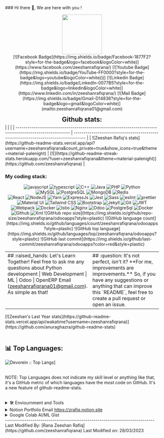  <!--- zeeshanrafiqrana/zeeshanrafiqrana is a ✨ special ✨ repository because its `README.md` (this file) appears on your GitHub profile. You can click the Preview link to take a look at your changes. --->  ### Hi there 👋, We are here with you !   <p align="center"> <img align="center" src="https://media.giphy.com/media/1fhj2FW0661V3Nb2Me/giphy.gif" width="130"> <br>  [![Facebook Badge](https://img.shields.io/badge/Facebook-1877F2?style=for-the-badge&logo=facebook&logoColor=white)](https://www.facebook.com/zeeshanrafiqrana/) [![Youtube Badge](https://img.shields.io/badge/YouTube-FF0000?style=for-the-badge&logo=youtube&logoColor=white)]()  [![Linkedin Badge](https://img.shields.io/badge/LinkedIn-0077B5?style=for-the-badge&logo=linkedin&logoColor=white)](https://www.linkedin.com/in/zeeshanrafiqrana/)  [![Mail Badge](https://img.shields.io/badge/Gmail-D14836?style=for-the-badge&logo=gmail&logoColor=white)](mailto:zeeshanrafiqrana01@gmail.com)   <br/> <h2 align="center" style="margin: 5px 10px;">Github stats:</h2>   |                                                                                                           |                                                                                      | | --------------------------------------------------------------------------------------------------------- | ------------------------------------------------------------------------------------ | | ![Zeeshan Rafiq's stats](https://github-readme-stats.vercel.app/api?username=zeeshanrafiqrana&count_private=true&show_icons=true&theme=material-palenight) | [![](https://github-readme-streak-stats.herokuapp.com/?user=zeeshanrafiqrana&theme=material-palenight)](https://github.com/zeeshanrafiqrana) |  <h3>My coding stack: </h3> <!-- <p>   <img alt="Python" src="https://img.icons8.com/color/48/000000/python.png" />   <img alt="React" src="https://img.icons8.com/color/48/000000/react-native.png" />   <img alt="Javascript" src="https://img.icons8.com/color/50/000000/javascript.png" />   <img alt="Odoo" src="https://s10.gifyu.com/images/odoo.png" />   <img alt="PostgreSql" src="https://img.icons8.com/color/48/000000/postgreesql.png" />     <img alt="Docker" src="https://img.icons8.com/color/48/000000/docker-container.png" />    <img alt="Github" src="https://img.icons8.com/doodle/48/000000/github.png" />    <img alt="Xml" src="https://s10.gifyu.com/images/xml-vector-icon-removebg-preview-1.png" />   </br>  </p> --> <p align="center"> <img src="https://img.shields.io/badge/JavaScript-323330?style=for-the-badge&logo=javascript&logoColor=F7DF1E" alt="javascript" /> <img src="https://img.shields.io/badge/TypeScript-007ACC?style=for-the-badge&logo=typescript&logoColor=white" alt="typescript" /> <img src="https://img.shields.io/badge/C%2B%2B-00599C?style=for-the-badge&logo=c%2B%2B&logoColor=white" alt="C++" /> <img src="https://img.shields.io/badge/Java-ED8B00?style=for-the-badge&logo=java&logoColor=white" alt="Java" /> <img src="https://img.shields.io/badge/PHP-777BB4?style=for-the-badge&logo=php&logoColor=white" alt="PHP" /> <img src="https://img.shields.io/badge/Python-3776AB?style=for-the-badge&logo=python&logoColor=white" alt="Python" /> <br> <img src="https://img.shields.io/badge/MySQL-00000F?style=for-the-badge&logo=mysql&logoColor=white" alt="MySQL" /> <img src="https://img.shields.io/badge/PostgreSQL-316192?style=for-the-badge&logo=postgreesql&logoColor=white" alt="PostgreSQL" /> <img src="https://img.shields.io/badge/MongoDB-4EA94B?style=for-the-badge&logo=mongodb&logoColor=white" alt="MongoDB" /> <img src="https://img.shields.io/badge/redis-%23DD0031.svg?&style=for-the-badge&logo=redis&logoColor=white" alt="Redis" /> <br> <img src="https://img.shields.io/badge/React-20232A?style=for-the-badge&logo=react&logoColor=61DAFB" alt="React" /> <!-- <img src="https://img.shields.io/badge/Redux-593D88?style=for-the-badge&logo=redux&logoColor=white" alt="Redux" /> --> <!-- <img src="https://img.shields.io/badge/next.js-000000?style=for-the-badge&logo=nextdotjs&logoColor=white" alt="nextjs" /> --> <img src="https://img.shields.io/badge/Node.js-339933?style=for-the-badge&logo=nodedotjs&logoColor=white" alt="NodeJS" /> <!-- <img src="https://img.shields.io/badge/npm-CB3837?style=for-the-badge&logo=npm&logoColor=white" alt="npm" /> --> <img src="https://img.shields.io/badge/Yarn-2C8EBB?style=for-the-badge&logo=yarn&logoColor=white" alt="Yarn" /> <img src="https://img.shields.io/badge/Express.js-000000?style=for-the-badge&logo=express&logoColor=white" alt="ExpressJs" /> <img src="https://img.shields.io/badge/Jest-C21325?style=for-the-badge&logo=jest&logoColor=white" alt="Jest" /> <img src="https://img.shields.io/badge/Sass-CC6699?style=for-the-badge&logo=sass&logoColor=white" alt="Sass" /> <img src="https://img.shields.io/badge/eslint-3A33D1?style=for-the-badge&logo=eslint&logoColor=white" alt="eslint" /> <img src="https://img.shields.io/badge/prettier-1A2C34?style=for-the-badge&logo=prettier&logoColor=F7BA3E" alt="prettier" /> <img src="https://img.shields.io/badge/Material--UI-0081CB?style=for-the-badge&logo=material-ui&logoColor=white" alt="Material UI" /> <!-- <img src="https://img.shields.io/badge/Markdown-000000?style=for-the-badge&logo=markdown&logoColor=white" alt="markdown" /> --> <img src="https://img.shields.io/badge/Tailwind_CSS-38B2AC?style=for-the-badge&logo=tailwind-css&logoColor=white" alt="Tailwind CSS" /> <img src="https://img.shields.io/badge/Bootstrap-563D7C?style=for-the-badge&logo=bootstrap&logoColor=white" alt="Bootstrap" /> <!-- <img src="https://img.shields.io/badge/styled--components-DB7093?style=for-the-badge&logo=styled-components&logoColor=white" alt="styled components" /> --> <!-- <img src="https://img.shields.io/badge/Django-092E20?style=for-the-badge&logo=django&logoColor=white" alt="Django" /> --> <img src="https://img.shields.io/badge/Jekyll-CC0000?style=for-the-badge&logo=Jekyll&logoColor=white" alt="Jekyll" /> <img src="https://img.shields.io/badge/Git-F05032?style=for-the-badge&logo=git&logoColor=white" alt="Git" /> <!-- <img src="https://img.shields.io/badge/Swagger-85EA2D?style=for-the-badge&logo=Swagger&logoColor=white" alt="Swagger" /> --> <!-- <img src="https://img.shields.io/badge/Mocha-8D6748?style=for-the-badge&logo=Mocha&logoColor=white" alt="Mocha" /> --> <!-- <img src="https://img.shields.io/badge/storybook-FF4785?style=for-the-badge&logo=storybook&logoColor=white" alt="storybook" /> --> <img src="https://img.shields.io/badge/JWT-000000?style=for-the-badge&logo=JSON%20web%20tokens&logoColor=white" alt="JWT" /> <img src="https://img.shields.io/badge/Webpack-8DD6F9?style=for-the-badge&logo=Webpack&logoColor=white" alt="Webpack" /> <img src="https://img.shields.io/badge/Docker-2CA5E0?style=for-the-badge&logo=docker&logoColor=white" alt="Docker" /> <img src="https://img.shields.io/badge/Istio-466BB0?style=for-the-badge&logo=Istio&logoColor=white" alt="Istio" /> <img src="https://img.shields.io/badge/Nginx-009639?style=for-the-badge&logo=nginx&logoColor=white" alt="Nginx" /> <img alt="Odoo" src="https://s10.gifyu.com/images/odoo.png" /> <img alt="PostgreSql" src="https://img.icons8.com/color/48/000000/postgreesql.png" />   <img alt="Docker" src="https://img.icons8.com/color/48/000000/docker-container.png" />  <img alt="Github" src="https://img.icons8.com/doodle/48/000000/github.png" />  <img alt="Xml" src="https://s10.gifyu.com/images/xml-vector-icon-removebg-preview-1.png"   </p>  ![GitHub repo size](https://img.shields.io/github/repo-size/zeeshanrafiqrana/odooapps?style=plastic) ![GitHub language count](https://img.shields.io/github/languages/count/zeeshanrafiqrana/odooapps?style=plastic) ![GitHub top language](https://img.shields.io/github/languages/top/zeeshanrafiqrana/odooapps?style=plastic) ![GitHub last commit](https://img.shields.io/github/last-commit/zeeshanrafiqrana/odooapps?color=red&style=plastic)  <br/>  <table style="border: none">   <tr>    <td width="50%" valign="top">  ## :raised_hands: Let's Learn Together!  Feel free to ask me any questions about Python development | Web Development | ML | Odoo | OpenERP     Email  (<a href="mailto:zeeshanrafiqrana01@gmail.com">zeeshanrafiqrana01@gmail.com</a>). As simple as that!    </td>   <td width="50%" valign="top">  ## :question: It's not perfect, isn't it?  **For me, improvements are improvements.** So, if you have any suggestions or anything that can improve this `README`, feel free to create a pull request or open an issue.    </td>   </tr> </table>    <div> [![Zeeshan's Last Year stats](https://github-readme-stats.vercel.app/api/wakatime?username=zeeshanrafiqrana)](https://github.com/anuraghazra/github-readme-stats)    </div>   <br> <table>   <h2>📊 Top Languages: </h2>     <tr>     <img alt="Devorein :: Top Langs]" src="https://github-readme-stats.vercel.app/api/top-langs/?username=zeeshanrafiqrana&langs_count=10&theme=merko&layout=compact&hide=html">     </tr> </table>     NOTE: Top Languages does not indicate my skill level or anything like that, it's a GitHub metric of which languages have the most code on GitHub. It's a new feature of github-readme-stats. </p> <br>  <details>     <summary> 🛠️ Enviournment and Tools</summary>     <br>     <p align="center">     <img src="https://img.shields.io/badge/Windows-0078D6?style=for-the-badge&logo=windows&logoColor=white" alt="Windows OS" />     <img src="https://img.shields.io/badge/Ubuntu-E95420?style=for-the-badge&logo=ubuntu&logoColor=white" alt="Ubuntu" />     <img src="https://img.shields.io/badge/Android-3DDC84?style=for-the-badge&logo=android&logoColor=white" alt="Android OS" />     <img src="https://img.shields.io/badge/Visual_Studio_Code-0078D4?style=for-the-badge&logo=visual%20studio%20code&logoColor=white" alt="VS code" />     <img src="https://img.shields.io/badge/Docker-2CA5E0?style=for-the-badge&logo=docker&logoColor=white" alt="Docker" />     <img src="https://img.shields.io/badge/Atom-66595C?style=for-the-badge&logo=Atom&logoColor=white" alt="Atom" />     <img src="https://img.shields.io/badge/pycharm-143?style=for-the-badge&logo=pycharm&logoColor=black&color=black&labelColor=green" alt="Pycharm" />     <img src="https://img.shields.io/badge/IntelliJIDEA-000000.svg?style=for-the-badge&logo=intellij-idea&logoColor=white" alt="IntelliJIDEA" />     <img src="https://img.shields.io/badge/Colab-F9AB00?style=for-the-badge&logo=googlecolab&color=525252" alt="Colab" />     <img src="https://img.shields.io/badge/Raspberry%20Pi-A22846?style=for-the-badge&logo=Raspberry%20Pi&logoColor=white" alt="Raspberry Pi" />     <img src="https://img.shields.io/badge/Figma-F24E1E?style=for-the-badge&logo=figma&logoColor=white" alt="Figma" />     <img src="https://img.shields.io/badge/Adobe%20XD-470137?style=for-the-badge&logo=Adobe%20XD&logoColor=#FF61F6" alt="Adobe XD" />     <img src="https://img.shields.io/badge/windows%20terminal-4D4D4D?style=for-the-badge&logo=windows%20terminal&logoColor=white" alt="windows terminal" />     <img src="https://img.shields.io/badge/PowerShell-5391FE?style=for-the-badge&logo=PowerShell&logoColor=white" alt="PowerShell" />     <img src="https://img.shields.io/badge/Hyper-000000?style=for-the-badge&logo=hyper&logoColor=white" alt="hyper" />     <img src="https://img.shields.io/badge/GNU%20Bash-4EAA25?style=for-the-badge&logo=GNU%20Bash&logoColor=white" alt="Bash" />     <img src="https://img.shields.io/badge/Trello-0052CC?style=for-the-badge&logo=trello&logoColor=white" alt="Trello" />     <img src="https://img.shields.io/badge/Google_chrome-4285F4?style=for-the-badge&logo=Google-chrome&logoColor=white" alt="Google_chrome" />     <img src="https://img.shields.io/badge/microsoft%20azure-0089D6?style=for-the-badge&logo=microsoft-azure&logoColor=white" alt="microsoft-azure" />     <img src="https://img.shields.io/badge/Postman-FF6C37?style=for-the-badge&logo=Postman&logoColor=white" alt="Postman" />     <!-- <img src="https://img.shields.io/badge/Twilio-F22F46?style=for-the-badge&logo=Twilio&logoColor=white" alt="Twilio" /> -->     </p> </details>  <details>   <summary>    Notion Portfolio  Email <a href="https://zrafiq.notion.site">https://zrafiq.notion.site</a>   </summary> </details>  <details>   <summary>    Google Colab AI/ML Gist   </summary>   <p>: <a href="https://colab.research.google.com/gist/zeeshanrafiqrana/755bf0a48340666a6680bdb4153dc795/diabetes-predictions.ipynb">Colab Notebook</a></p> </details> ---------------------------------------------------------------------------- Last Modified By: [Rana Zeeshan Rafiq](https://github.com/zeeshanrafiqrana) Last Modified on: 28/03/2023
